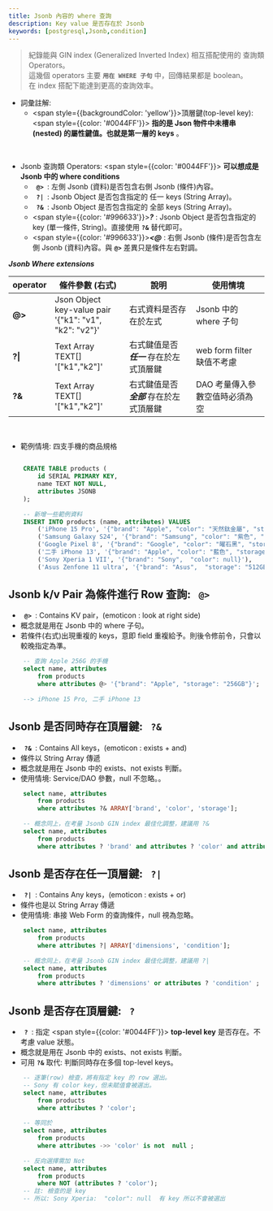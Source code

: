 ```yaml
---
title: Jsonb 內容的 where 查詢
description: Key value 是否存在於 Jsonb
keywords: [postgresql,Jsonb,condition]
---
```


> 紀錄能與 GIN index \(Generalized Inverted Index) 相互搭配使用的 查詢類 Operators。  
> 這幾個 operators 主要 <code>__用在 WHERE 子句__</code> 中，回傳結果都是 boolean。    
> 在 index 搭配下能達到更高的查詢效率。 

* 詞彙註解:
    * <span style={{backgroundColor: 'yellow'}}>頂層鍵\(top-level key)</span>: <span style={{color: '#0044FF'}}> __指的是 Json 物件中未槽串 \(nested) 的屬性鍵值。也就是第一層的 keys__ </span>。
<br/>

* Jsonb 查詢類 Operators: <span style={{color: '#0044FF'}}> **可以想成是 Jsonb 中的 where conditions** </span> 
    * <code>&nbsp;__@>__ </code>: 左側 Jsonb \(資料)是否包含右側 Jsonb \(條件)內容。
    * <code>&nbsp;__?|__ </code>: Jsonb Object 是否包含指定的 任一 keys \(String Array)。
    * <code>&nbsp;__?&__ </code>: Jsonb Object 是否包含指定的 全部 keys \(String Array)。
    * <span style={{color: '#996633'}}>___?___</span> : Jsonb Object 是否包含指定的 key \(單一條件, String)。直接使用 <code>__?&__</code> 替代即可。   
    * <span style={{color: '#996633'}}>___\<\@___</span> : 右側 Jsonb \(條件)是否包含左側 Jsonb \(資料)內容。與 <code>__@>__</code> 差異只是條件左右對調。


___Jsonb Where extensions___
    
|   operator                |   條件參數 \(右式)   |  說明 | 使用情境 |
|----------                 |  -------    | ---- |------- |
|  __\@\>__ | Json Object <br/>key-value pair <br/> '\{"k1": "v1", "k2": "v2"\}' | 右式資料是否存在於左式 | Jsonb 中的 where 子句 |
| __\?\|__ | Text Array <br/>TEXT\[\] <br/> '\["k1","k2"\]' | 右式鍵值是否 ___任一___ 存在於左式頂層鍵 | web form filter 缺值不考慮  |
| __\?\&__ | Text Array <br/>TEXT\[\] <br/> '\["k1","k2"\]' | 右式鍵值是否 ___全部___ 存在於左式頂層鍵 | DAO 考量傳入參數空值時必須為空 |

    
<br/>
    
    
* 範例情境: 四支手機的商品規格

```sql

    CREATE TABLE products (
        id SERIAL PRIMARY KEY,
        name TEXT NOT NULL,
        attributes JSONB
    );
    
    -- 新增一些範例資料
    INSERT INTO products (name, attributes) VALUES
        ('iPhone 15 Pro', '{"brand": "Apple", "color": "天然鈦金屬", "storage": "256GB", "features": ["A17 Pro Chip", "USB-C"], "dimensions": {"height": 146.6, "width": 70.6}}'),
        ('Samsung Galaxy S24', '{"brand": "Samsung", "color": "紫色", "storage": "512GB", "features": ["Galaxy AI", "Snapdragon 8 Gen 3"], "has_sd_card_slot": false}'),
        ('Google Pixel 8', '{"brand": "Google", "color": "曜石黑", "storage": "128GB", "features": ["Google Tensor G3", "Magic Eraser"]}'),
        ('二手 iPhone 13', '{"brand": "Apple", "color": "藍色", "storage": "256GB", "condition": "used"}'),
        ('Sony Xperia 1 VII', '{"brand": "Sony",  "color": null}'),
        ('Asus Zenfone 11 ultra', '{"brand": "Asus",  "storage": "512GB"}');
```

## Jsonb k/v Pair 為條件進行 Row 查詢: <code>&nbsp;__@>__ </code>
* <code>&nbsp;__@>__ </code>: Contains KV pair，\(emoticon : look at right side)
* 概念就是用在 Jsonb 中的 where 子句。
* 若條件\(右式)出現重複的 keys，意即 field 重複給予。則後令修前令，只會以較晚指定為準。

```sql
    -- 查詢 Apple 256G 的手機 
    select name, attributes
        from products
        where attributes @> '{"brand": "Apple", "storage": "256GB"}';
    
    --> iPhone 15 Pro, 二手 iPhone 13    
```

## Jsonb 是否同時存在頂層鍵: <code>&nbsp;__?&__ </code>
* <code>&nbsp;__?&__ </code>: Contains All keys，\(emoticon : exists + and)
* 條件以 String Array 傳遞
* 概念就是用在 Jsonb 中的 exists、not exists 判斷。
* 使用情境: Service/DAO 參數，null 不忽略。。

```sql
    select name, attributes
        from products   
        where attributes ?& ARRAY['brand', 'color', 'storage'];
        
    -- 概念同上，在考量 Jsonb GIN index 最佳化調整，建議用 ?&
    select name, attributes
        from products
        where attributes ? 'brand' and attributes ? 'color' and attributes ? 'storage' ;      
```

## Jsonb 是否存在任一頂層鍵: <code>&nbsp;__?|__ </code>
* <code>&nbsp;__?|__ </code>: Contains Any keys，\(emoticon : exists + or)
* 條件也是以 String Array 傳遞
* 使用情境: 串接 Web Form 的查詢條件，null 視為忽略。

```sql
    select name, attributes
        from products   
        where attributes ?| ARRAY['dimensions', 'condition'];
        
    -- 概念同上，在考量 Jsonb GIN index 最佳化調整，建議用 ?|
    select name, attributes
        from products
        where attributes ? 'dimensions' or attributes ? 'condition' ;      
```

## Jsonb 是否存在頂層鍵: <code>&nbsp;__?__ </code>
* <code>&nbsp;__?__ </code>: 指定 <span style={{color: '#0044FF'}}> __top-level key__ </span> 是否存在。不考慮 value 狀態。
* 概念就是用在 Jsonb 中的 exists、not exists 判斷。
* 可用 <code>__?&__</code> 取代: 判斷同時存在多個 top-level keys。

```sql
    -- 逐筆(row) 檢查，將有指定 key 的 row 選出。
    -- Sony 有 color key，但未賦值會被選出。
    select name, attributes
        from products
        where attributes ? 'color'; 
    
    -- 等同於    
    select name, attributes
        from products
        where attributes ->> 'color' is not  null ; 
    
    -- 反向選擇需加 Not  
    select name, attributes
        from products
        where NOT (attributes ? 'color');
    -- 註: 檢查的是 key 
    -- 所以: Sony Xperia:  "color": null  有 key 所以不會被選出      
```




